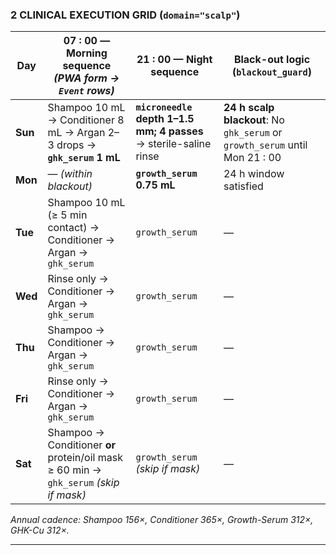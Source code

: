 ### 2  CLINICAL EXECUTION GRID (`domain="scalp"`)

| Day     | 07 : 00 — Morning sequence *(PWA form → `Event` rows)*                                | 21 : 00 — Night sequence                                          | Black-out logic (`blackout_guard`)                                          |
| ------- | ------------------------------------------------------------------------------------- | ----------------------------------------------------------------- | --------------------------------------------------------------------------- |
| **Sun** | Shampoo 10 mL → Conditioner 8 mL → Argan 2–3 drops → **`ghk_serum` 1 mL**             | **`microneedle` depth 1–1.5 mm; 4 passes** → sterile-saline rinse | **24 h scalp blackout**: No `ghk_serum` or `growth_serum` until Mon 21 : 00 |
| **Mon** | — *(within blackout)*                                                                 | **`growth_serum` 0.75 mL**                                        | 24 h window satisfied                                                       |
| **Tue** | Shampoo 10 mL (≥ 5 min contact) → Conditioner → Argan → `ghk_serum`                   | `growth_serum`                                                    | —                                                                           |
| **Wed** | Rinse only → Conditioner → Argan → `ghk_serum`                                        | `growth_serum`                                                    | —                                                                           |
| **Thu** | Shampoo → Conditioner → Argan → `ghk_serum`                                           | `growth_serum`                                                    | —                                                                           |
| **Fri** | Rinse only → Conditioner → Argan → `ghk_serum`                                        | `growth_serum`                                                    | —                                                                           |
| **Sat** | Shampoo → Conditioner **or** protein/oil mask ≥ 60 min → `ghk_serum` *(skip if mask)* | `growth_serum` *(skip if mask)*                                   | —                                                                           |

*Annual cadence: Shampoo 156×, Conditioner 365×, Growth-Serum 312×, GHK-Cu 312×.*

---

